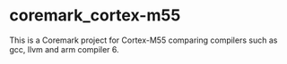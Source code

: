# coremark_cortex-m55
This is a Coremark project for Cortex-M55 comparing compilers such as gcc, llvm and arm compiler 6.
